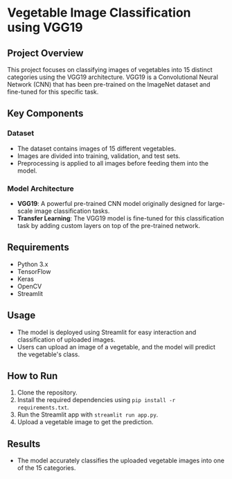 # Vegetable Image Classification using VGG19

## Project Overview
This project focuses on classifying images of vegetables into 15 distinct categories using the VGG19 architecture. VGG19 is a Convolutional Neural Network (CNN) that has been pre-trained on the ImageNet dataset and fine-tuned for this specific task.

## Key Components

### Dataset
- The dataset contains images of 15 different vegetables.
- Images are divided into training, validation, and test sets.
- Preprocessing is applied to all images before feeding them into the model.

### Model Architecture
- **VGG19**: A powerful pre-trained CNN model originally designed for large-scale image classification tasks.
- **Transfer Learning**: The VGG19 model is fine-tuned for this classification task by adding custom layers on top of the pre-trained network.

## Requirements
- Python 3.x
- TensorFlow
- Keras
- OpenCV
- Streamlit

## Usage
- The model is deployed using Streamlit for easy interaction and classification of uploaded images.
- Users can upload an image of a vegetable, and the model will predict the vegetable's class.

## How to Run
1. Clone the repository.
2. Install the required dependencies using `pip install -r requirements.txt`.
3. Run the Streamlit app with `streamlit run app.py`.
4. Upload a vegetable image to get the prediction.

## Results
- The model accurately classifies the uploaded vegetable images into one of the 15 categories.

